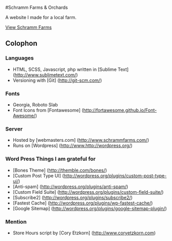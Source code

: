 #Schramm Farms & Orchards

A website I made for a local farm.

[View Schramm Farms](http://www.schrammfarms.com/)

## Colophon

### Languages
- HTML, SCSS, Javascript, php written in [Sublime Text] (http://www.sublimetext.com/)
- Versioning with [Git] (http://git-scm.com/)


### Fonts
- Georgia, Roboto Slab
- Font Icons from [Fontawesome] (http://fortawesome.github.io/Font-Awesome/)

### Server
- Hosted by [webmasters.com] (http://www.schrammfarms.com/)
- Runs on [Wordpress] (http://www.http://wordpress.org/)

### Word Press Things I am grateful for
- [Bones Theme] (http://themble.com/bones/)
- [Custom Post Type UI] (http://wordpress.org/plugins/custom-post-type-ui/)
- [Anti-spam] (http://wordpress.org/plugins/anti-spam/)
- [Custom Field Suite] (http://wordpress.org/plugins/custom-field-suite/)
- [Subscribe2] (http://wordpress.org/plugins/subscribe2/)
- [Fastest Cache] (http://wordpress.org/plugins/wp-fastest-cache/)
- [Google Sitemap] (http://wordpress.org/plugins/google-sitemap-plugin/)

### Mention
- Store Hours script by [Cory Etzkorn] (http://www.coryetzkorn.com)